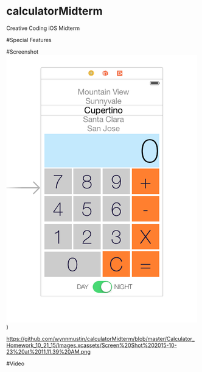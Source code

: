 # calculatorMidterm
Creative Coding iOS Midterm

#Special Features

#Screenshot
![alt tag](https://github.com/wynnmustin/calculatorMidterm/blob/master/Calculator_Homework_10_21_15/Images.xcassets/Screen%20Shot%202015-10-23%20at%2011.11.39%20AM.png)
)

https://github.com/wynnmustin/calculatorMidterm/blob/master/Calculator_Homework_10_21_15/Images.xcassets/Screen%20Shot%202015-10-23%20at%2011.11.39%20AM.png

#Video


